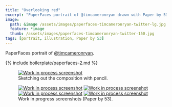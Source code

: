 ```yaml
---
title: "Overlooking red"
excerpt: "PaperFaces portrait of @timcameronryan drawn with Paper by 53 on an iPad."
image: 
  path: &image /assets/images/paperfaces-timcameronryan-twitter-lg.jpg 
  feature: *image
  thumb: /assets/images/paperfaces-timcameronryan-twitter-150.jpg
tags: [portrait, illustration, Paper by 53]
---
```


PaperFaces portrait of <a href="http://twitter.com/timcameronryan">@timcameronryan</a>.

{% include boilerplate/paperfaces-2.md %}

<figure>
	<a href="{{ site.url }}/assets/images/paperfaces-timcameronryan-process-1-lg.jpg"><img src="{{ site.url }}/assets/images/paperfaces-timcameronryan-process-1-750.jpg" alt="Work in process screenshot"></a>
	<figcaption>Sketching out the composition with pencil.</figcaption>
</figure>

<figure class="half">
	<a href="{{ site.url }}/assets/images/paperfaces-timcameronryan-process-2-lg.jpg"><img src="{{ site.url }}/assets/images/paperfaces-timcameronryan-process-2-600.jpg" alt="Work in process screenshot"></a>
	<a href="{{ site.url }}/assets/images/paperfaces-timcameronryan-process-3-lg.jpg"><img src="{{ site.url }}/assets/images/paperfaces-timcameronryan-process-3-600.jpg" alt="Work in process screenshot"></a>
	<a href="{{ site.url }}/assets/images/paperfaces-timcameronryan-process-4-lg.jpg"><img src="{{ site.url }}/assets/images/paperfaces-timcameronryan-process-4-600.jpg" alt="Work in process screenshot"></a>
	<a href="{{ site.url }}/assets/images/paperfaces-timcameronryan-process-5-lg.jpg"><img src="{{ site.url }}/assets/images/paperfaces-timcameronryan-process-5-600.jpg" alt="Work in process screenshot"></a>
	<figcaption>Work in progress screenshots (Paper by 53).</figcaption>
</figure>